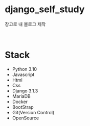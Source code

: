 # django_self_study

장고로 내 블로그 제작

<br>

# Stack

- Python 3.10
- Javascript
- Html
- Css
- Django 3.1.3
- MariaDB
- Docker
- BootStrap
- Git(Version Control)
- OpenSource
